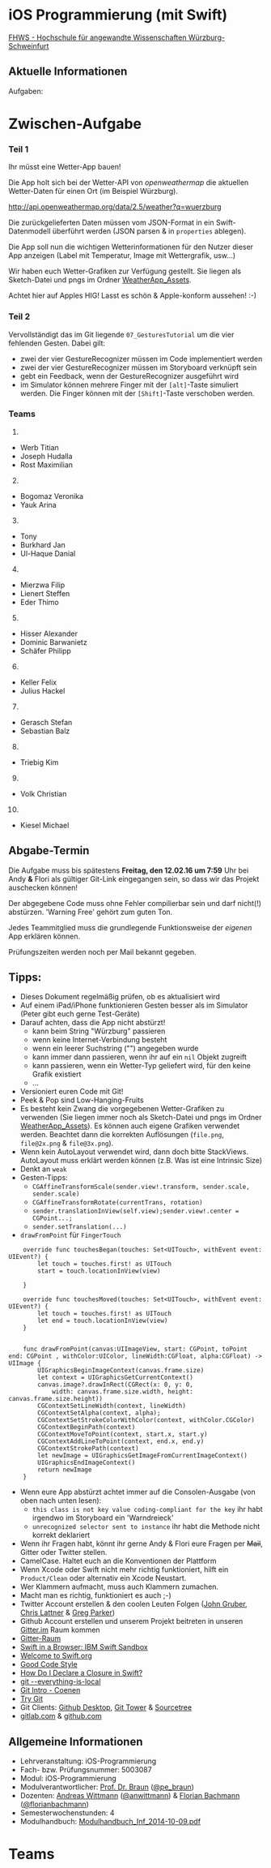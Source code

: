 # iOS Programmierung (mit Swift)

[FHWS - Hochschule für angewandte Wissenschaften Würzburg-Schweinfurt](http://www.welearn.de)

## Aktuelle Informationen

Aufgaben:

# Zwischen-Aufgabe

### Teil 1
Ihr müsst eine Wetter-App bauen!

Die App holt sich bei der Wetter-API von _openweathermap_ die aktuellen Wetter-Daten für einen Ort (im Beispiel Würzburg).
 
<http://api.openweathermap.org/data/2.5/weather?q=wuerzburg>

Die zurückgelieferten Daten müssen vom JSON-Format in ein Swift-Datenmodell überführt werden (JSON parsen & in `properties` ablegen).

Die App soll nun die wichtigen Wetterinformationen für den Nutzer dieser App anzeigen (Label mit Temperatur, Image mit Wettergrafik, usw...)

Wir haben euch Wetter-Grafiken zur Verfügung gestellt. Sie liegen als Sketch-Datei und pngs im Ordner [WeatherApp_Assets](https://github.com/iosprogrammingwithswift/iosprogrammingwithswift/tree/master/WeatherApp_Assets).

Achtet hier auf Apples HIG! Lasst es schön & Apple-konform aussehen! :-)

### Teil 2
Vervollständigt das im Git liegende `07_GesturesTutorial` um die vier fehlenden Gesten. Dabei gilt: 
- zwei der vier GestureRecognizer müssen im Code implementiert werden
- zwei der vier GestureRecognizer müssen im Storyboard verknüpft sein
- gebt ein Feedback, wenn der GestureRecognizer ausgeführt wird
- im Simulator können mehrere Finger mit der `[alt]`-Taste simuliert werden. Die Finger können mit der `[Shift]`-Taste verschoben werden.
 
### Teams 
1. 
- Werb Titian
- Joseph Hudalla
- Rost Maximilian
2.
- Bogomaz Veronika
- Yauk Arina
3.
- Tony
- Burkhard Jan
- Ul-Haque Danial
4.
- Mierzwa Filip
- Lienert Steffen
- Eder Thimo
5.
- Hisser Alexander
- Dominic Barwanietz
- Schäfer Philipp
6.
- Keller Felix
- Julius Hackel
7.
- Gerasch Stefan
- Sebastian Balz 
8.
- Triebig Kim
9.
- Volk Christian
10.
- Kiesel Michael

## Abgabe-Termin
Die Aufgabe muss bis spätestens **Freitag, den 12.02.16 um 7:59** Uhr bei Andy **&** Flori als gültiger Git-Link eingegangen sein, so dass wir das Projekt auschecken können!

Der abgegebene Code muss ohne Fehler compilierbar sein und darf nicht(!) abstürzen. 'Warning Free' gehört zum guten Ton.

Jedes Teammitglied muss die grundlegende Funktionsweise der _eigenen_ App erklären können.

Prüfungszeiten werden noch per Mail bekannt gegeben.


## Tipps:
- Dieses Dokument regelmäßig prüfen, ob es aktualisiert wird
- Auf einem iPad/iPhone funktionieren Gesten besser als im Simulator (Peter gibt euch gerne Test-Geräte)
- Darauf achten, dass die App nicht abstürzt!
  - kann beim String "Würzburg" passieren
  - wenn keine Internet-Verbindung besteht
  - wenn ein leerer Suchstring ("") angegeben wurde
  - kann immer dann passieren, wenn ihr auf ein `nil` Objekt zugreift 
  - kann passieren, wenn ein Wetter-Typ geliefert wird, für den keine Grafik existiert
  - ...
- Versioniert euren Code mit Git!
- Peek & Pop sind Low-Hanging-Fruits
- Es besteht kein Zwang die vorgegebenen Wetter-Grafiken zu verwenden (Sie liegen immer noch als Sketch-Datei und pngs im Ordner [WeatherApp_Assets](https://github.com/iosprogrammingwithswift/iosprogrammingwithswift/tree/master/WeatherApp_Assets)). Es können auch eigene Grafiken verwendet werden. Beachtet dann die korrekten Auflösungen (`file.png`, `file@2x.png` & `file@3x.png`). 
- Wenn kein AutoLayout verwendet wird, dann doch bitte StackViews. AutoLayout muss erklärt werden können (z.B. Was ist eine Intrinsic Size)
- Denkt an `weak`
- Gesten-Tipps:
  - `CGAffineTransformScale(sender.view!.transform, sender.scale, sender.scale)`
  - `CGAffineTransformRotate(currentTrans, rotation)`
  - `sender.translationInView(self.view);sender.view!.center = CGPoint...;`
  - `sender.setTranslation(...)`
- `drawFromPoint` für `FingerTouch`
```
    override func touchesBegan(touches: Set<UITouch>, withEvent event: UIEvent?) {
        let touch = touches.first! as UITouch
        start = touch.locationInView(view)
        
    }
    
    override func touchesMoved(touches: Set<UITouch>, withEvent event: UIEvent?) {
        let touch = touches.first! as UITouch
        let end = touch.locationInView(view)
    }


    func drawFromPoint(canvas:UIImageView, start: CGPoint, toPoint end: CGPoint , withColor:UIColor, lineWidth:CGFloat, alpha:CGFloat) -> UIImage {
        UIGraphicsBeginImageContext(canvas.frame.size)
        let context = UIGraphicsGetCurrentContext()
        canvas.image?.drawInRect(CGRect(x: 0, y: 0,
            width: canvas.frame.size.width, height: canvas.frame.size.height))
        CGContextSetLineWidth(context, lineWidth)
        CGContextSetAlpha(context, alpha);
        CGContextSetStrokeColorWithColor(context, withColor.CGColor)
        CGContextBeginPath(context)
        CGContextMoveToPoint(context, start.x, start.y)
        CGContextAddLineToPoint(context, end.x, end.y)
        CGContextStrokePath(context)
        let newImage = UIGraphicsGetImageFromCurrentImageContext()
        UIGraphicsEndImageContext()
        return newImage
    }
```
- Wenn eure App abstürzt achtet immer auf die Consolen-Ausgabe (von oben nach unten lesen):
  - `this class is not key value coding-compliant for the key` ihr habt irgendwo im Storyboard ein 'Warndreieck'
  - `unrecognized selector sent to instance` ihr habt die Methode nicht korrekt deklariert
- Wenn ihr Fragen habt, könnt ihr gerne Andy & Flori eure Fragen per ~~Mail~~, Gitter oder Twitter stellen.
- CamelCase. Haltet euch an die Konventionen der Plattform
- Wenn Xcode oder Swift nicht mehr richtig funktioniert, hilft ein `Product/Clean` oder alternativ ein Xcode Neustart.
- Wer Klammern aufmacht, muss auch Klammern zumachen.
- Macht man es richtig, funktioniert es auch ;-)
- Twitter Account erstellen & den coolen Leuten Folgen ([John Gruber](https://twitter.com/gruber), [Chris Lattner](https://twitter.com/clattner_llvm) & [Greg Parker](https://twitter.com/gparker/))
- Github Account erstellen und unserem Projekt beitreten in unseren [Gitter.im](https://gitter.im) Raum kommen
- [Gitter-Raum](https://gitter.im/iosprogrammingwithswift?utm_source=share-link&utm_medium=link&utm_campaign=share-link)
- [Swift in a Browser: IBM Swift Sandbox](https://developer.ibm.com/swift/2015/12/03/introducing-the-ibm-swift-sandbox/)
- [Welcome to Swift.org](https://swift.org/)
- [Good Code Style](https://swift.org/documentation/api-design-guidelines.html#clarity-at-the-point-of-use)
- [How Do I Declare a Closure in Swift?](http://fuckingclosuresyntax.com/)
- [git --everything-is-local](https://git-scm.com/)
- [Git Intro - Coenen](https://www.cccmz.de/wp-content/uploads/2014/03/git-intro.pdf)
- [Try Git](https://try.github.io/levels/1/challenges/1)
- Git Clients: [Github Desktop](https://desktop.github.com/), [Git Tower](http://www.git-tower.com/) & [Sourcetree](https://www.sourcetreeapp.com/)
- [gitlab.com](https://about.gitlab.com/gitlab-com/) & [github.com](https://github.com)

## Allgemeine Informationen
- Lehrveranstaltung: iOS-Programmierung
- Fach- bzw. Prüfungsnummer:  5003087
- Modul: iOS-Programmierung
- Modulverantwortlicher: [Prof. Dr. Braun](http://www.welearn.de/fakultaet-iw/personen/professoren-dozenten/details/person/prof-dr-peter-braun.html) ([@pe_braun](https://twitter.com/pe_braun))
- Dozenten: [Andreas Wittmann](http://www.welearn.de/fakultaet-iw/personen/lehrbeauftragte/details/person/andreas-wittmann.html) ([@anwittmann](https://twitter.com/anwittmann)) & [Florian Bachmann](http://www.welearn.de/fakultaet-iw/personen/lehrbeauftragte/details/person/florian-bachmann.html) ([@florianbachmann](https://twitter.com/florianbachmann))
- Semesterwochenstunden: 4
- Modulhandbuch: [Modulhandbuch_Inf_2014-10-09.pdf](http://www.welearn.de/fileadmin/redaktion/dokumente/modulhandbuecher/Modulhandbuch_Inf_2014-10-09.pdf)

# Teams

